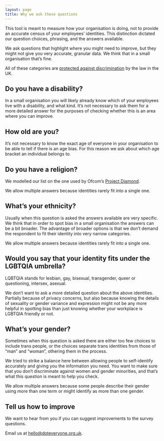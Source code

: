 ```yaml
---
layout: page
title: Why we ask these questions
---
```


This tool is meant to measure how your organisation is doing, not to provide an accurate census of your employees’ identities. This distinction dictated our question choices, phrasing, and the answers available.

We ask questions that highlight where you might need to improve, but they might not give you very accurate, granular data. We think that in a small organisation that’s fine.

All of these categories are <a href="https://www.gov.uk/discrimination-your-rights" target="_blank">protected against discrimination</a> by the law in the UK.

## Do you have a disability?

In a small organisation you will likely already know which of your employees live with a disability, and what kind. It’s not necessary to ask them for a more detailed answer for the purposes of checking whether this is an area where you can improve.

## How old are you?

It’s not necessary to know the exact age of everyone in your organisation to be able to tell if there is an age bias. For this reason we ask about which age bracket an individual belongs to.

## Do you have a religion?

We modelled our list on the one used by Ofcom’s <a href="https://www.ofcom.org.uk/tv-radio-and-on-demand/information-for-industry/guidance/diversity/diversity-guidance/monitoring" target="_blank">Project Diamond</a>.

We allow multiple answers because identities rarely fit into a single one.

## What’s your ethnicity?

Usually when this question is asked the answers available are very specific. We think that in order to spot bias in a small organisation the answers can be a bit broader. The advantage of broader options is that we don’t demand the respondent to fit their identity into very narrow categories.

We allow multiple answers because identities rarely fit into a single one.

## Would you say that your identity fits under the LGBTQIA umbrella?

LQBTQIA stands for lesbian, gay, bisexual, transgender, queer or questioning, intersex, asexual.

We don’t want to ask a more detailed question about the above identities. Partially because of privacy concerns, but also because knowing the details of sexuality or gender variance and expression might not be any more helpful in spotting bias than just knowing whether your workplace is LGBTQIA friendly or not.

## What’s your gender?

Sometimes when this question is asked there are either too few choices to include trans people, or the choices separate trans identities from those of “man” and “woman”, othering them in the process.

We tried to strike a balance here between allowing people to self-identify accurately and giving you the information you need. You want to make sure that you don‘t discriminate against women and gender minorities, and that’s what this question is meant to help you check.

We allow multiple answers because some people describe their gender using more than one term or might identify as more than one gender.

## Tell us how to improve

We want to hear from you if you can suggest improvements to the survey questions.

Email us at <a href="mailto:hello@doteveryone.org.uk?subject=Diversity tool">hello@doteveryone.org.uk</a>.
